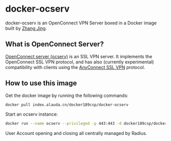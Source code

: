 # docker-ocserv

docker-ocserv is an OpenConnect VPN Server boxed in a Docker image built by [Zhang Jing](zhangjing@189csp.com).

## What is OpenConnect Server?

[OpenConnect server (ocserv)](http://www.infradead.org/ocserv/) is an SSL VPN server. It implements the OpenConnect SSL VPN protocol, and has also (currently experimental) compatibility with clients using the [AnyConnect SSL VPN](http://www.cisco.com/c/en/us/support/security/anyconnect-vpn-client/tsd-products-support-series-home.html) protocol.

## How to use this image

Get the docker image by running the following commands:

```bash
docker pull index.alauda.cn/docker189csp/docker-ocserv
```

Start an ocserv instance:

```bash
docker run --name ocserv --privileged -p 443:443 -d docker189csp/docker-ocserv
```

User Account opening and closing all centrally managed by Radius.
